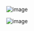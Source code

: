 

![image](https://github.com/user-attachments/assets/24acffae-5231-420b-a502-7a6eb5ad8a09)


![image](https://github.com/user-attachments/assets/232b6f05-fad8-48c8-b5ea-9452edbd9e3a)
